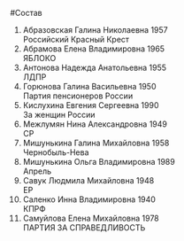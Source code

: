 #Состав
1. Абразовская Галина Николаевна 1957   
    Российский Красный Крест
2. Абрамова Елена Владимировна 1965   
    ЯБЛОКО
3. Антонова Надежда Анатольевна 1955   
    ЛДПР
4. Горюнова Галина Васильевна 1950   
    Партия пенсионеров России
5. Кислухина Евгения Сергеевна 1990   
    За женщин России
6. Межлумян Нина Александровна 1949   
    СР
7. Мишунькина Галина Михайловна 1958   
    Чернобыль-Нева
8. Мишунькина Ольга Владимировна 1989   
    Апрель
9. Савук Людмила Михайловна 1948   
    ЕР
10. Саленко Инна Владимировна 1940   
    КПРФ
11. Самуйлова Елена Михайловна 1978   
    ПАРТИЯ ЗА СПРАВЕДЛИВОСТЬ
